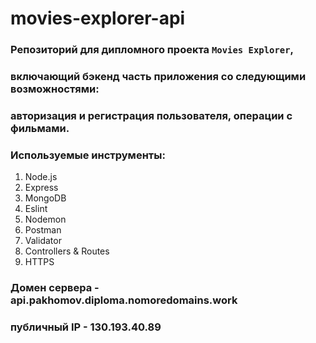 # movies-explorer-api
### Репозиторий для дипломного проекта `Movies Explorer`,
### включающий бэкенд часть приложения со следующими возможностями:
### авторизация и регистрация пользователя, операции с фильмами. 
### Используемые инструменты:
1. Node.js
2. Express
3. MongoDB
4. Eslint
5. Nodemon
6. Postman
7. Validator
8. Controllers & Routes
9. HTTPS

### Домен сервера - api.pakhomov.diploma.nomoredomains.work
### публичный IP - 130.193.40.89
